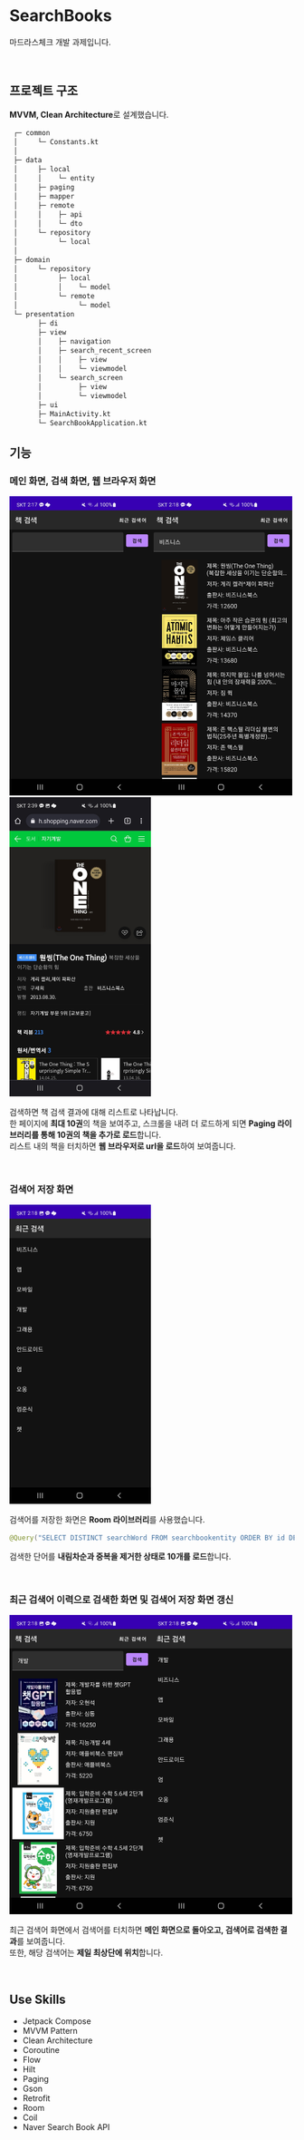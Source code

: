 # SearchBooks
마드라스체크 개발 과제입니다.

<br>

## 프로젝트 구조
**MVVM, Clean Architecture**로 설계했습니다.  

```
 ┌─ common
 │     └─ Constants.kt
 │
 ├─ data
 │     ├─ local
 │     │    └─ entity
 │     ├─ paging
 │     ├─ mapper
 │     ├─ remote
 │     │    ├─ api
 │     │    └─ dto
 │     └─ repository
 │          └─ local
 │     
 ├─ domain
 │     └─ repository
 │          ├─ local
 │          │    └─ model
 │          └─ remote
 │               └─ model 
 └─ presentation
       ├─ di
       ├─ view
       │    ├─ navigation
       │    ├─ search_recent_screen
       │    │    ├─ view 
       │    │    └─ viewmodel 
       │    └─ search_screen
       │         ├─ view
       │         └─ viewmodel 
       ├─ ui
       ├─ MainActivity.kt
       └─ SearchBookApplication.kt
```  

## 기능

### 메인 화면, 검색 화면, 웹 브라우저 화면
<img src = "readme_img/1.jpg" width="250"/><img src = "readme_img/2.jpg" width="250"/><img src = "readme_img/6.jpg" width="250"/> 

검색하면 책 검색 결과에 대해 리스트로 나타납니다.  
한 페이지에 **최대 10권**의 책을 보여주고, 스크롤을 내려 더 로드하게 되면 **Paging 라이브러리를 통해 10권의 책을 추가로 로드**합니다.  
리스트 내의 책을 터치하면 **웹 브라우저로 url을 로드**하여 보여줍니다.  

<br>

### 검색어 저장 화면  
<img src = "readme_img/3.jpg" width="250"/>

검색어를 저장한 화면은 **Room 라이브러리**를 사용했습니다.  
```kotlin
@Query("SELECT DISTINCT searchWord FROM searchbookentity ORDER BY id DESC LIMIT 10")
```  
검색한 단어를 **내림차순과 중복을 제거한 상태로 10개를 로드**합니다.  

<br>

### 최근 검색어 이력으로 검색한 화면 및 검색어 저장 화면 갱신
<img src = "readme_img/4.jpg" width="250"/><img src = "readme_img/5.jpg" width="250"/>  

최근 검색어 화면에서 검색어를 터치하면 **메인 화면으로 돌아오고, 검색어로 검색한 결과**를 보여줍니다.  
또한, 해당 검색어는 **제일 최상단에 위치**합니다.  

<br>


## Use Skills
* Jetpack Compose
* MVVM Pattern
* Clean Architecture
* Coroutine
* Flow
* Hilt
* Paging
* Gson
* Retrofit
* Room  
* Coil  
* Naver Search Book API  
